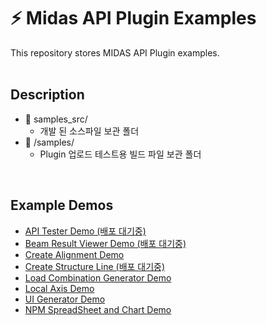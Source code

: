 # ⚡ Midas API Plugin Examples
This repository stores MIDAS API Plugin examples.
<br /><br />

## Description
- 📁 samples_src/
  - 개발 된 소스파일 보관 폴더
- 📁 /samples/
  - Plugin 업로드 테스트용 빌드 파일 보관 폴더
<br />

## Example Demos
- [API Tester Demo (배포 대기중)](https://kh1012.github.io/sproj-examples/examples/api-tester)
- [Beam Result Viewer Demo (배포 대기중)](https://kh1012.github.io/sproj-examples/examples/beam-result-viewer)
- [Create Alignment Demo](https://kh1012.github.io/sproj-examples/examples/create-alignment)
- [Create Structure Line (배포 대기중)](https://kh1012.github.io/sproj-examples/examples/create-structure-line)
- [Load Combination Generator Demo](https://kh1012.github.io/sproj-examples/examples/lcom-generator)
- [Local Axis Demo](https://kh1012.github.io/sproj-examples/examples/local-axis)
- [UI Generator Demo](https://kh1012.github.io/sproj-examples/examples/ui-generator)
- [NPM SpreadSheet and Chart Demo](https://kh1012.github.io/sproj-examples/examples/npm-spreadsheet-chart)
